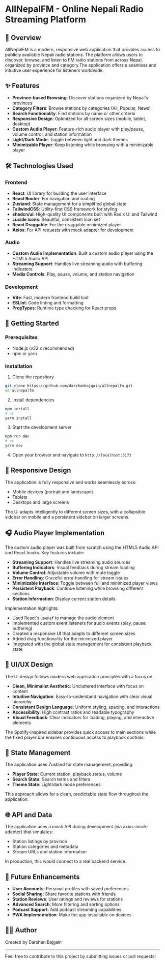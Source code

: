 # AllNepalFM - Online Nepali Radio Streaming Platform

## 🎵 Overview

AllNepalFM is a modern, responsive web application that provides access to publicly available Nepali radio stations. The platform allows users to discover, browse, and listen to FM radio stations from across Nepal, organized by province and category.The application offers a seamless and intuitive user experience for listeners worldwide.

## ✨ Features

- **Province-based Browsing**: Discover stations organized by Nepal's provinces
- **Category Filters**: Browse stations by categories (All, Popular, News)
- **Search Functionality**: Find stations by name or other criteria
- **Responsive Design**: Optimized for all screen sizes (mobile, tablet, desktop)
- **Custom Audio Player**: Feature-rich audio player with play/pause, volume control, and station information
- **Light/Dark Mode**: Toggle between light and dark themes
- **Minimizable Player**: Keep listening while browsing with a minimizable player

## 🛠️ Technologies Used

### Frontend

- **React**: UI library for building the user interface
- **React Router**: For navigation and routing
- **Zustand**: State management for a simplified global state
- **TailwindCSS**: Utility-first CSS framework for styling
- **shadcn/ui**: High-quality UI components built with Radix UI and Tailwind
- **Lucide Icons**: Beautiful, consistent icon set
- **React Draggable**: For the draggable minimized player
- **Axios**: For API requests with mock adapter for development

### Audio

- **Custom Audio Implementation**: Built a custom audio player using the HTML5 Audio API
- **Streaming Support**: Handles live streaming audio with buffering indicators
- **Media Controls**: Play, pause, volume, and station navigation

### Development

- **Vite**: Fast, modern frontend build tool
- **ESLint**: Code linting and formatting
- **PropTypes**: Runtime type checking for React props

## 🚀 Getting Started

### Prerequisites

- Node.js (v22.x recommended)
- npm or yarn

### Installation

1. Clone the repository

```bash
git clone https://github.com/darshanbajgain/allnepalfm.git
cd allnepalfm
```

2. Install dependencies

```bash
npm install
# or
yarn install
```

3. Start the development server

```bash
npm run dev
# or
yarn dev
```

4. Open your browser and navigate to `http://localhost:5173`

## 📱 Responsive Design

The application is fully responsive and works seamlessly across:

- Mobile devices (portrait and landscape)
- Tablets
- Desktops and large screens

The UI adapts intelligently to different screen sizes, with a collapsible sidebar on mobile and a persistent sidebar on larger screens.

## 🎧 Audio Player Implementation

The custom audio player was built from scratch using the HTML5 Audio API and React hooks. Key features include:

- **Streaming Support**: Handles live streaming audio sources
- **Buffering Indicators**: Visual feedback during stream loading
- **Volume Control**: Adjustable volume with mute toggle
- **Error Handling**: Graceful error handling for stream issues
- **Minimizable Interface**: Toggle between full and minimized player views
- **Persistent Playback**: Continue listening while browsing different sections
- **Station Information**: Display current station details

Implementation highlights:

- Used React's `useRef` to manage the audio element
- Implemented custom event listeners for audio events (play, pause, buffering)
- Created a responsive UI that adapts to different screen sizes
- Added drag functionality for the minimized player
- Integrated with the global state management for consistent playback state

## 🎨 UI/UX Design

The UI design follows modern web application principles with a focus on:

- **Clean, Minimalist Aesthetic**: Uncluttered interface with focus on content
- **Intuitive Navigation**: Easy-to-understand navigation with clear visual hierarchy
- **Consistent Design Language**: Uniform styling, spacing, and interactions
- **Accessibility**: High contrast ratios and readable typography
- **Visual Feedback**: Clear indicators for loading, playing, and interactive elements

The Spotify-inspired sidebar provides quick access to main sections while the fixed player bar ensures continuous access to playback controls.

## 🔄 State Management

The application uses Zustand for state management, providing:

- **Player State**: Current station, playback status, volume
- **Search State**: Search terms and filters
- **Theme State**: Light/dark mode preferences

This approach allows for a clean, predictable state flow throughout the application.

## 🌐 API and Data

The application uses a mock API during development (via axios-mock-adapter) that simulates:

- Station listings by province
- Station categories and metadata
- Stream URLs and station information

In production, this would connect to a real backend service.

## 🔮 Future Enhancements

- **User Accounts**: Personal profiles with saved preferences
- **Social Sharing**: Share favorite stations with friends
- **Station Reviews**: User ratings and reviews for stations
- **Advanced Search**: More filtering and sorting options
- **Podcast Support**: Add podcast streaming capabilities
- **PWA Implementation**: Make the app installable on devices

## 👨‍💻 Author

Created by Darshan Bajgain

---

Feel free to contribute to this project by submitting issues or pull requests!
